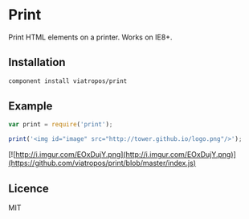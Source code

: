 # Print

Print HTML elements on a printer. Works on IE8+.

## Installation

```bash
component install viatropos/print
```

## Example

```js
var print = require('print');

print('<img id="image" src="http://tower.github.io/logo.png"/>');
```

[![http://i.imgur.com/EOxDujY.png](http://i.imgur.com/EOxDujY.png)](https://github.com/viatropos/print/blob/master/index.js)

## Licence

MIT